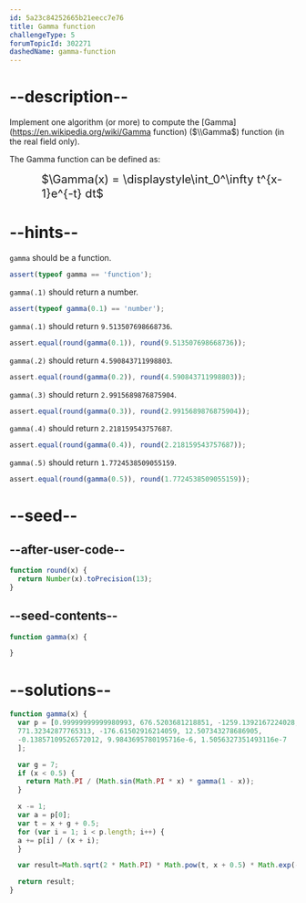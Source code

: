 ```yaml
---
id: 5a23c84252665b21eecc7e76
title: Gamma function
challengeType: 5
forumTopicId: 302271
dashedName: gamma-function
---
```


# --description--

Implement one algorithm (or more) to compute the [Gamma](https://en.wikipedia.org/wiki/Gamma function) ($\\Gamma$) function (in the real field only).

The Gamma function can be defined as:

<div style='padding-left: 4em;'><big><big>$\Gamma(x) = \displaystyle\int_0^\infty t^{x-1}e^{-t} dt$</big></big></div>

# --hints--

`gamma` should be a function.

```js
assert(typeof gamma == 'function');
```

`gamma(.1)` should return a number.

```js
assert(typeof gamma(0.1) == 'number');
```

`gamma(.1)` should return `9.513507698668736`.

```js
assert.equal(round(gamma(0.1)), round(9.513507698668736));
```

`gamma(.2)` should return `4.590843711998803`.

```js
assert.equal(round(gamma(0.2)), round(4.590843711998803));
```

`gamma(.3)` should return `2.9915689876875904`.

```js
assert.equal(round(gamma(0.3)), round(2.9915689876875904));
```

`gamma(.4)` should return `2.218159543757687`.

```js
assert.equal(round(gamma(0.4)), round(2.218159543757687));
```

`gamma(.5)` should return `1.7724538509055159`.

```js
assert.equal(round(gamma(0.5)), round(1.7724538509055159));
```

# --seed--

## --after-user-code--

```js
function round(x) {
  return Number(x).toPrecision(13);
}
```

## --seed-contents--

```js
function gamma(x) {

}
```

# --solutions--

```js
function gamma(x) {
  var p = [0.99999999999980993, 676.5203681218851, -1259.1392167224028,
  771.32342877765313, -176.61502916214059, 12.507343278686905,
  -0.13857109526572012, 9.9843695780195716e-6, 1.5056327351493116e-7
  ];

  var g = 7;
  if (x < 0.5) {
    return Math.PI / (Math.sin(Math.PI * x) * gamma(1 - x));
  }

  x -= 1;
  var a = p[0];
  var t = x + g + 0.5;
  for (var i = 1; i < p.length; i++) {
  a += p[i] / (x + i);
  }

  var result=Math.sqrt(2 * Math.PI) * Math.pow(t, x + 0.5) * Math.exp(-t) * a;

  return result;
}
```
